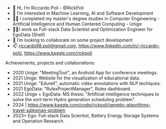 - 👋 Hi, I’m Riccardo Poli - @RickPoli
- 👀 I’m interested in Machine Learning, AI and Software Development
- 👨‍🎓 I completed my master's degree studies in Computer Engineering - Artificial Intelligence and Human Centered Computing - Unige
- 👨‍💼 I work as Full-stack Data Scientist and Optimization Engineer for EgoData (Shell)
- 🤝 I’m looking to collaborate on some project development
- 📫 riccardo98.poli@gmail.com, https://www.linkedin.com/in/-riccardo-poli/, https://www.kaggle.com/rickpoli

Achievements, projects and collaborations:
- 2020 Unige: "MeetingTool", an Android App for conference meetings.
- 2021 Unige: Website for the visualization of educational data.
- 2021 Unige: "Edurell", automatic video annotations with NLP techiques.
- 2021 EgoData: "RulexProjectManager", Rulex dashboard.
- 2022 Unige + EgoData: MS thesis: "Artificial intelligence techniques to solve the sort-term Hydro generation scheduling problem".
- 2024 | https://www.kaggle.com/code/rickpoli/genetic-algorithms-travel-salesman-problem
- 2023> Ego: Full-stack Data Scientist, Battery Energy Storage Systems and Operation Research.

<!---
RickPoli/RickPoli is a ✨ special ✨ repository because its `README.md` (this file) appears on your GitHub profile.
You can click the Preview link to take a look at your changes.
--->
